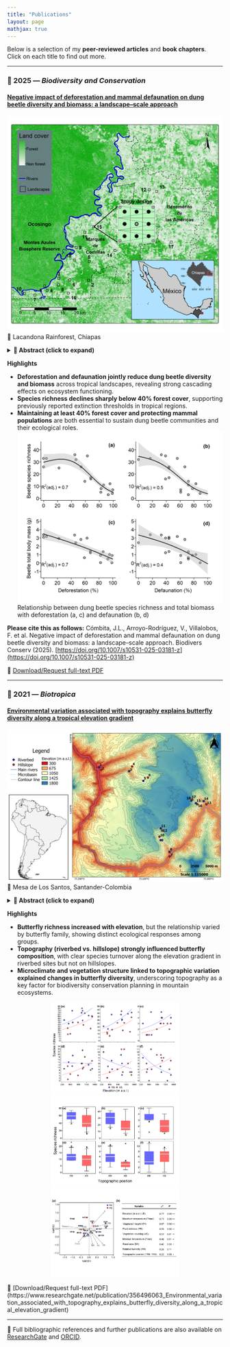 ```yaml
---
title: "Publications"
layout: page
mathjax: true
---
```


Below is a selection of my **peer-reviewed articles** and **book chapters**.  
Click on each title to find out more.

---
### 🧩 2025 — *Biodiversity and Conservation*
#### [Negative impact of deforestation and mammal defaunation on dung beetle diversity and biomass: a landscape–scale approach](https://link.springer.com/epdf/10.1007/s10531-025-03181-z?sharing_token=Ph9WJzmD-vyPoixZClJkpve4RwlQNchNByi7wbcMAY5B0YCdq1Cn_9m64l8cPmpP3ZMvbPdnnW3uPd_7mqsYI8zaZ7paE8BxZD71BIs6svo2-5Z1Oja-GjqdvjRlV543CIaf94Q_w8ZVX4sdneaeP899cAHRIg7jw_-89Ktld3I%3D)
!["Fig.1"](/assets/images/CHIAPAS_plots_mc1_2.1.png)
📍 Lacandona Rainforest, Chiapas
 <details>
  <summary><strong>📘 Abstract (click to expand)</strong></summary>
<div style="text-align: justify;">
  Tropical forests and their fauna are being lost at alarming rates, causing important cascading effects that can limit ecosystem functioning. A significant cascading effect relates to dung beetles, which depend on forests and the excrement of terrestrial mammals for feeding and reproduction, making them particularly vulnerable to both deforestation and defaunation. While recent studies have explored the influence of forest structure and mammal activity on dung beetle communities in fragmented landscapes, to our knowledge, no study to date has simultaneously tested the combined effects of deforestation and defaunation on dung beetle species richness and body mass across a continuous landscape–scale gradient of forest loss. We assessed whether and how species richness and body mass of dung beetles relate to deforestation and defaunation across 18 1–km² landscapes in a Mesoamerican biodiversity hotspot. Our results indicated that landscape–scale species richness and body mass of dung beetles decrease in more deforested and defaunated landscapes. Indeed, such a decrease in species richness accelerated in landscapes with < 40% of remaining forest cover, supporting previous extinction thresholds documented for this and other tropical regions. Our findings underscore the importance of stopping deforestation and defaunation in the region, as (i) both factors are crucial to maintaining dung beetle diversity at the landscape scale; and (ii) the remaining forest cover at the regional scale (≈ 40%) falls within our estimated extinction threshold. </div> </details>

**Highlights**
  - **Deforestation and defaunation jointly reduce dung beetle diversity and biomass** across tropical landscapes, revealing strong cascading effects on ecosystem functioning.
  - **Species richness declines sharply below 40% forest cover**, supporting previously reported extinction thresholds in tropical regions.
  - **Maintaining at least 40% forest cover and protecting mammal populations** are both essential to sustain dung beetle communities and their ecological roles.
!["Fig.2"](/assets/images/Figure_2_2_CI.png)
Relationship between dung beetle species richness and total biomass with deforestation (a, c) and defaunation (b, d)

**Please cite this as follows:** Cómbita, J.L., Arroyo-Rodríguez, V., Villalobos, F. et al. Negative impact of deforestation and mammal defaunation on dung beetle diversity and biomass: a landscape–scale approach. Biodivers Conserv (2025). [https://doi.org/10.1007/s10531-025-03181-z](https://doi.org/10.1007/s10531-025-03181-z)

📄 [Download/Request full-text PDF](https://www.researchgate.net/publication/396235816_Negative_impact_of_deforestation_and_mammal_defaunation_on_dung_beetle_diversity_and_biomass_a_landscape-scale_approach)

---

### 🦋 2021 — *Biotropica*
#### [Environmental variation associated with topography explains butterfly diversity along a tropical elevation gradient](https://onlinelibrary.wiley.com/doi/epdf/10.1111/btp.13040)
!["Fig.1"](/assets/images/Butterflies/Figure_1.jpg)
📍 Mesa de Los Santos, Santander-Colombia

<details>
  <summary><strong>📘 Abstract (click to expand)</strong></summary>
<div style="text-align: justify;">
  Few studies have evaluated the role of topography on the diversity patterns of biological communities along elevation gradients. We evaluated the influence of microclimate and vegetation structure associated with topographic variation on the richness and composition of species of different families of butterflies on a mountain located in a dry enclave (Chicamocha River Canyon) in the northern Andes, Colombia. We captured butterflies over four months at 18 elevations (300 to 1500 m a.s.l.) in two topographic positions (riverbed and hillslope) using an entomological net and traps baited with fermented fruit. In general, butterfly richness increased with elevation in both topographic positions. However, the richness–elevation relationship changed with butterfly family. The riverbed and hillslope sites host different assemblages of butterflies, and this pattern that was consistent for most families. In the riverbed, two sets of species are recognized along the elevation gradient (one below 700 m a.s.l. and the other above 1000 m a.s.l.), mainly owing to species replacement. On the hillslopes, there was no clear pattern of grouping associated with elevation. Microclimate differences between the riverbed and hillslope sites along the elevation gradient were related to the vegetation structure and explained the variation in butterfly species composition. Our results highlight the role of topography not only by explaining the response of species richness and composition to environmental variation determined by elevation, but also as a factor that must be considered in the planning and management of biodiversity conservation in the mountains. Abstract in Spanish is available with online material. </div> </details>
  
  **Highlights**
  - **Butterfly richness increased with elevation**, but the relationship varied by butterfly family, showing distinct ecological responses among groups.
  - **Topography (riverbed vs. hillslope) strongly influenced butterfly composition**, with clear species turnover along the elevation gradient in riverbed sites but not on hillslopes.
  - **Microclimate and vegetation structure linked to topographic variation explained changes in butterfly diversity**, underscoring topography as a key factor for biodiversity conservation planning in mountain ecosystems.  
<p align="center">
  <img src="/assets/images/Butterflies/Figure_2.jpg" alt="Fig.1" width="300"/>
  <img src="/assets/images/Butterflies/Figure_3.jpg" alt="Fig.2" width="300"/>
  <img src="/assets/images/Butterflies/Figure_4.jpg" alt="Fig.3" width="300"/>
</p>
  📄 [Download/Request full-text PDF](https://www.researchgate.net/publication/356496063_Environmental_variation_associated_with_topography_explains_butterfly_diversity_along_a_tropical_elevation_gradient)

---

🧾 Full bibliographic references and further publications are also available on [ResearchGate](https://www.researchgate.net/profile/Jose-Luis-Combita) and [ORCID](https://orcid.org/0000-0001-6641-9208).
